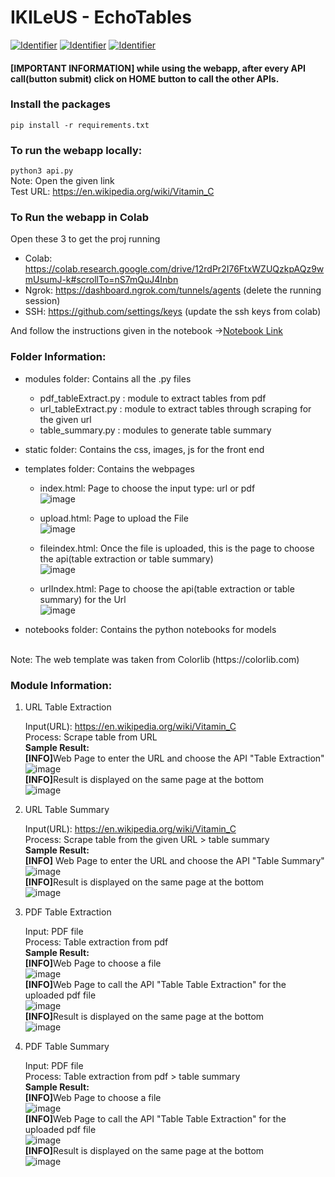 # IKILeUS - EchoTables
[![Identifier](https://img.shields.io/badge/doi-10.18419%2Fdarus--4774-d45815.svg)](https://doi.org/10.18419/darus-4774)
[![Identifier](https://img.shields.io/badge/doi-10.18419%2Fdarus--4775-d45815.svg)](https://doi.org/10.18419/darus-4775)
[![Identifier](https://img.shields.io/badge/doi-10.18419%2Fdarus--4776-d45815.svg)](https://doi.org/10.18419/darus-4776)
#### [IMPORTANT INFORMATION] while using the webapp, after every API call(button submit) click on HOME button to call the other APIs.

### Install the packages
``` pip install -r requirements.txt ```

### To run the webapp locally:
``` python3 api.py ``` <br>
Note: Open the given link <br>
Test URL: https://en.wikipedia.org/wiki/Vitamin_C

### To Run the webapp in Colab
Open these 3 to get the proj running
- Colab: https://colab.research.google.com/drive/12rdPr2I76FtxWZUQzkpAQz9wmUsumJ-k#scrollTo=nS7mQuJ4Inbn
- Ngrok: https://dashboard.ngrok.com/tunnels/agents (delete the running session)
- SSH: https://github.com/settings/keys (update the ssh keys from colab)

And follow the instructions given in the notebook ->[Notebook Link](https://colab.research.google.com/drive/12rdPr2I76FtxWZUQzkpAQz9wmUsumJ-k?usp=sharing)

### Folder Information:
- modules folder: Contains all the .py files
  - pdf_tableExtract.py : module to extract tables from pdf
  - url_tableExtract.py : module to extract tables through scraping for the given url
  - table_summary.py : modules to generate table summary
- static folder: Contains the css, images, js for the front end
- templates folder: Contains the webpages
  - index.html: Page to choose the input type: url or pdf <br>
    ![image](https://github.com/user-attachments/assets/46cc0c21-49f7-432d-8784-33871d95f18a)

  - upload.html: Page to upload the File<br>
  ![image](https://github.com/user-attachments/assets/142c915c-3579-45e6-9347-6eff2727f2e5)

  - fileindex.html: Once the file is uploaded, this is the page to choose the api(table extraction or table summary) <br>
  ![image](https://github.com/user-attachments/assets/69d6ed99-caa6-4123-b13b-ef9abd4c67c8)

  - urlIndex.html: Page to choose the api(table extraction or table summary) for the Url <br>
  ![image](https://github.com/user-attachments/assets/65898cff-bf46-4354-aeb6-95adfeea2de8)

- notebooks folder: Contains the python notebooks for models
<br>
Note: The web template was taken from Colorlib (https://colorlib.com)

### Module Information:
1. URL Table Extraction

   Input(URL): https://en.wikipedia.org/wiki/Vitamin_C <br>
   Process: Scrape table from URL <br>
   <b>Sample Result:</b> <br>
   <b>[INFO]</b>Web Page to enter the URL and choose the API "Table Extraction" <br>
   ![image](https://github.com/user-attachments/assets/3055601a-34f9-4026-b5e4-6f8e270d68a5) <br>
   <b>[INFO]</b>Result is displayed on the same page at the bottom <br>
   ![image](https://github.com/user-attachments/assets/78ce2fba-9db0-4e41-911b-9fe5393eb9cd)


3. URL Table Summary

   Input(URL): https://en.wikipedia.org/wiki/Vitamin_C <br>
   Process: Scrape table from the given URL > table summary<br>
   <b>Sample Result: </b><br>
    <b>[INFO]</b> Web Page to enter the URL and choose the API "Table Summary" <br>
   ![image](https://github.com/user-attachments/assets/0dc20ae0-9c3c-4833-b7bb-21a98a0b5cbf) <br>
   <b>[INFO]</b>Result is displayed on the same page at the bottom <br>
   ![image](https://github.com/user-attachments/assets/5ebc47ff-120f-473e-a613-87bf05d9858b)

   
5. PDF Table Extraction
   
   Input: PDF file<br>
   Process: Table extraction from pdf<br>
   <b>Sample Result: </b><br>
    <b>[INFO]</b>Web Page to choose a file<br>
   ![image](https://github.com/user-attachments/assets/5a68f672-ad5b-4a6a-8d5a-e4c27e408a55)
   <br> <b>[INFO]</b>Web Page to call the API "Table Table Extraction" for the uploaded pdf file <br>
   ![image](https://github.com/user-attachments/assets/0d0b2120-66e5-40c2-a4ef-52fecc9afbab)
   <br> <b>[INFO]</b>Result is displayed on the same page at the bottom <br>
   ![image](https://github.com/user-attachments/assets/c5518f1e-20ce-4717-ac2d-927b05e415b0)

  
   
7. PDF Table Summary
   
   Input: PDF file<br>
   Process: Table extraction from pdf > table summary<br>
    <b>Sample Result: </b><br>
    <b>[INFO]</b>Web Page to choose a file<br>
   ![image](https://github.com/user-attachments/assets/5a68f672-ad5b-4a6a-8d5a-e4c27e408a55)
   <br><b>[INFO]</b>Web Page to call the API "Table Table Extraction" for the uploaded pdf file <br>
   ![image](https://github.com/user-attachments/assets/45ea7573-05ce-4f21-856a-52e21031ad09)
   <br> <b>[INFO]</b>Result is displayed on the same page at the bottom <br>
   ![image](https://github.com/user-attachments/assets/63dab8a5-43cc-45e2-a51a-ee2c2813f9a7)

   

